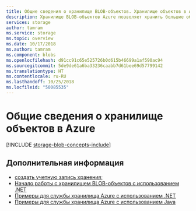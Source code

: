 ```yaml
---
title: Общие сведения о хранилище BLOB-объектов. Хранилище объектов в Azure
description: Хранилище BLOB-объектов Azure позволяет хранить большие объемы неструктурированных данных объектов, например текстовых или двоичных данных. Хранилище BLOB-объектов Azure обеспечивает высокую масштабируемость и доступность. Клиенты могут обращаться к объектам данных в хранилище BLOB-объектов из PowerShell или Azure CLI, а также программно, с помощью клиентских библиотек службы хранилища Azure, или посредством REST.
services: storage
author: tamram
ms.service: storage
ms.topic: overview
ms.date: 10/17/2018
ms.author: tamram
ms.component: blobs
ms.openlocfilehash: d91cc91c65e525726b0d615b46699a1af590ac94
ms.sourcegitcommit: 5de9de61a6ba33236caabb7d61bee69d57799142
ms.translationtype: HT
ms.contentlocale: ru-RU
ms.lasthandoff: 10/25/2018
ms.locfileid: "50085535"
---
```

# <a name="introduction-to-object-storage-in-azure"></a>Общие сведения о хранилище объектов в Azure

[!INCLUDE [storage-blob-concepts-include](../../../includes/storage-blob-concepts-include.md)]

## <a name="next-steps"></a>Дополнительная информация

* [создать учетную запись хранения;](../common/storage-create-storage-account.md?toc=%2fazure%2fstorage%2fblobs%2ftoc.json)
* [Начало работы с хранилищем BLOB-объектов с использованием .NET](storage-dotnet-how-to-use-blobs.md)
* [Примеры для службы хранилища Azure с использованием .NET](../common/storage-samples-dotnet.md)
* [Примеры для службы хранилища Azure с использованием Java](../common/storage-samples-java.md)
